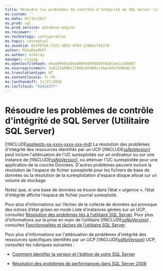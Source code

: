 ```yaml
---
title: Résoudre les problèmes de contrôle d’intégrité de SQL Server (utilitaire SQL Server) | Microsoft Docs
ms.custom: ''
ms.date: 03/14/2017
ms.prod: sql
ms.prod_service: database-engine
ms.reviewer: ''
ms.technology: configuration
ms.topic: conceptual
ms.assetid: 614f07b5-f221-4013-9f8d-22964cf42270
author: MikeRayMSFT
ms.author: mikeray
manager: craigg
ms.openlocfilehash: e9ae0965e204a9089549f66b55428cbe11c6b087
ms.sourcegitcommit: 1ab115a906117966c07d89cc2becb1bf690e8c78
ms.translationtype: HT
ms.contentlocale: fr-FR
ms.lasthandoff: 11/27/2018
ms.locfileid: "52414377"
---
```

# <a name="troubleshoot-sql-server-resource-health-sql-server-utility"></a>Résoudre les problèmes de contrôle d'intégrité de SQL Server (Utilitaire SQL Server)
[!INCLUDE[appliesto-ss-xxxx-xxxx-xxx-md](../../includes/appliesto-ss-xxxx-xxxx-xxx-md.md)]
  La résolution des problèmes d'intégrité des ressources identifiés par un UCP [!INCLUDE[ssNoVersion](../../includes/ssnoversion-md.md)] peut inclure l'atténuation de l'UC surexploitée sur un ordinateur ou sur une instance de [!INCLUDE[ssNoVersion](../../includes/ssnoversion-md.md)], ou atténuer l'UC surexploitée pour une application de la couche Données. D'autres problèmes peuvent inclure la résolution de l'espace de fichier surexploité pour les fichiers de base de données ou la résolution de la surexploitation d'espace disque alloué sur un volume de stockage.  
  
 Notez que, si une base de données se trouve dans l’état « urgence », l’état d’intégrité affiche l’espace de fichier journal surexploité.  
  
 Pour plus d’informations sur l’échec de la collecte de données qui provoque des icônes d’état grises en mode Liste d’instances gérées sur un UCP, consultez [Résolution des problèmes liés à l’utilitaire SQL Server](https://msdn.microsoft.com/library/f5f47c2a-38ea-40f8-9767-9bc138d14453). Pour plus d’informations sur la prise en main de l’utilitaire [!INCLUDE[ssNoVersion](../../includes/ssnoversion-md.md)] , consultez [Fonctionnalités et tâches de l’utilitaire SQL Server](../../relational-databases/manage/sql-server-utility-features-and-tasks.md).  
  
 Pour plus d'informations sur l'atténuation de problèmes d'intégrité des ressources spécifiques identifiés par un UCP [!INCLUDE[ssNoVersion](../../includes/ssnoversion-md.md)] UCP, consultez les rubriques suivantes :  
  
-   [Comment identifier la version et l'édition de votre SQL Server](https://go.microsoft.com/fwlink/?LinkID=178504)  
  
-   [Résolution des problèmes de performances dans SQL Server 2008](https://go.microsoft.com/fwlink/?LinkId=151354)  
  
  

